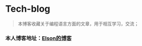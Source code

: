 # Tech-blog

> 本博客收藏关于编程语言方面的文章，用于相互学习，交流；

### 本人博客地址：[Elson的博客](https://blog.csdn.net/Love667767)
